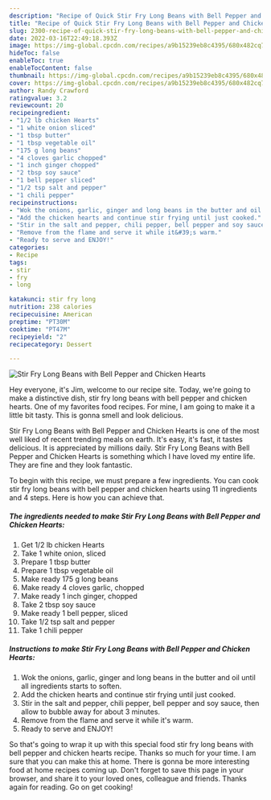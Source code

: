 ```yaml
---
description: "Recipe of Quick Stir Fry Long Beans with Bell Pepper and Chicken Hearts"
title: "Recipe of Quick Stir Fry Long Beans with Bell Pepper and Chicken Hearts"
slug: 2300-recipe-of-quick-stir-fry-long-beans-with-bell-pepper-and-chicken-hearts
date: 2022-03-16T22:49:18.393Z
image: https://img-global.cpcdn.com/recipes/a9b15239eb8c4395/680x482cq70/stir-fry-long-beans-with-bell-pepper-and-chicken-hearts-recipe-main-photo.jpg
hideToc: false
enableToc: true
enableTocContent: false
thumbnail: https://img-global.cpcdn.com/recipes/a9b15239eb8c4395/680x482cq70/stir-fry-long-beans-with-bell-pepper-and-chicken-hearts-recipe-main-photo.jpg
cover: https://img-global.cpcdn.com/recipes/a9b15239eb8c4395/680x482cq70/stir-fry-long-beans-with-bell-pepper-and-chicken-hearts-recipe-main-photo.jpg
author: Randy Crawford
ratingvalue: 3.2
reviewcount: 20
recipeingredient:
- "1/2 lb chicken Hearts"
- "1 white onion sliced"
- "1 tbsp butter"
- "1 tbsp vegetable oil"
- "175 g long beans"
- "4 cloves garlic chopped"
- "1 inch ginger chopped"
- "2 tbsp soy sauce"
- "1 bell pepper sliced"
- "1/2 tsp salt and pepper"
- "1 chili pepper"
recipeinstructions:
- "Wok the onions, garlic, ginger and long beans in the butter and oil until all ingredients starts to soften."
- "Add the chicken hearts and continue stir frying until just cooked."
- "Stir in the salt and pepper, chili pepper, bell pepper and soy sauce, then allow to bubble away for about 3 minutes."
- "Remove from the flame and serve it while it&#39;s warm."
- "Ready to serve and ENJOY!"
categories:
- Recipe
tags:
- stir
- fry
- long

katakunci: stir fry long 
nutrition: 238 calories
recipecuisine: American
preptime: "PT30M"
cooktime: "PT47M"
recipeyield: "2"
recipecategory: Dessert

---
```



![Stir Fry Long Beans with Bell Pepper and Chicken Hearts](https://img-global.cpcdn.com/recipes/a9b15239eb8c4395/680x482cq70/stir-fry-long-beans-with-bell-pepper-and-chicken-hearts-recipe-main-photo.jpg)

Hey everyone, it's Jim, welcome to our recipe site. Today, we're going to make a distinctive dish, stir fry long beans with bell pepper and chicken hearts. One of my favorites food recipes. For mine, I am going to make it a little bit tasty. This is gonna smell and look delicious.



Stir Fry Long Beans with Bell Pepper and Chicken Hearts is one of the most well liked of recent trending meals on earth. It's easy, it's fast, it tastes delicious. It is appreciated by millions daily. Stir Fry Long Beans with Bell Pepper and Chicken Hearts is something which I have loved my entire life. They are fine and they look fantastic.


To begin with this recipe, we must prepare a few ingredients. You can cook stir fry long beans with bell pepper and chicken hearts using 11 ingredients and 4 steps. Here is how you can achieve that.

<!--inarticleads1-->

##### The ingredients needed to make Stir Fry Long Beans with Bell Pepper and Chicken Hearts:

1. Get 1/2 lb chicken Hearts
1. Take 1 white onion, sliced
1. Prepare 1 tbsp butter
1. Prepare 1 tbsp vegetable oil
1. Make ready 175 g long beans
1. Make ready 4 cloves garlic, chopped
1. Make ready 1 inch ginger, chopped
1. Take 2 tbsp soy sauce
1. Make ready 1 bell pepper, sliced
1. Take 1/2 tsp salt and pepper
1. Take 1 chili pepper




<!--inarticleads2-->

##### Instructions to make Stir Fry Long Beans with Bell Pepper and Chicken Hearts:

1. Wok the onions, garlic, ginger and long beans in the butter and oil until all ingredients starts to soften.
1. Add the chicken hearts and continue stir frying until just cooked.
1. Stir in the salt and pepper, chili pepper, bell pepper and soy sauce, then allow to bubble away for about 3 minutes.
1. Remove from the flame and serve it while it&#39;s warm.
1. Ready to serve and ENJOY!



So that's going to wrap it up with this special food stir fry long beans with bell pepper and chicken hearts recipe. Thanks so much for your time. I am sure that you can make this at home. There is gonna be more interesting food at home recipes coming up. Don't forget to save this page in your browser, and share it to your loved ones, colleague and friends. Thanks again for reading. Go on get cooking!
